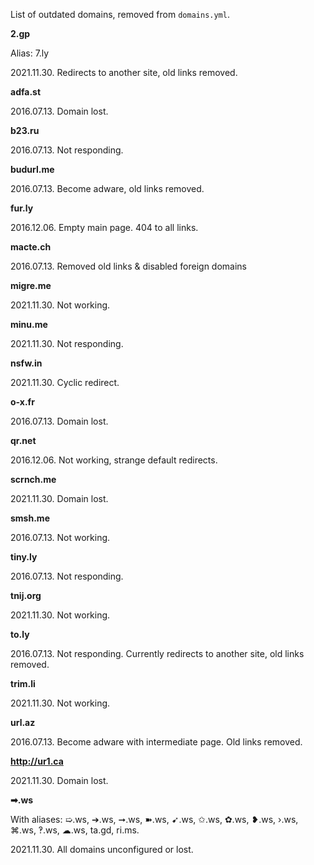 List of outdated domains, removed from `domains.yml`.

**2.gp**

Alias: 7.ly

2021.11.30. Redirects to another site, old links removed.

**adfa.st**

2016.07.13. Domain lost.

**b23.ru**

2016.07.13. Not responding.

**budurl.me**

2016.07.13. Become adware, old links removed.

**fur.ly**

2016.12.06. Empty main page. 404 to all links.

**macte.ch**

2016.07.13. Removed old links & disabled foreign domains

**migre.me**

2021.11.30. Not working.

**minu.me**

2021.11.30. Not responding.

**nsfw.in**

2021.11.30. Cyclic redirect.

**o-x.fr**

2016.07.13. Domain lost.

**qr.net**

2016.12.06. Not working, strange default redirects.

**scrnch.me**

2021.11.30. Domain lost.

**smsh.me**

2016.07.13. Not working.

**tiny.ly**

2016.07.13. Not responding.

**tnij.org**

2021.11.30. Not working.

**to.ly**

2016.07.13. Not responding. Currently redirects to another site, old links removed.

**trim.li**

2021.11.30. Not working.

**url.az**

2016.07.13. Become adware with intermediate page. Old links removed.

**http://ur1.ca**

2021.11.30. Domain lost.

**➡.ws**

With aliases: ➯.ws, ➔.ws, ➞.ws, ➽.ws, ➹.ws, ✩.ws, ✿.ws, ❥.ws, ›.ws, ⌘.ws, ‽.ws,
☁.ws, ta.gd, ri.ms.

2021.11.30. All domains unconfigured or lost.